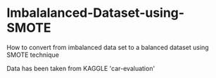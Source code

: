 # Imbalalanced-Dataset-using-SMOTE
How to convert from imbalanced data set to a balanced dataset using SMOTE technique

Data has been taken from KAGGLE 'car-evaluation'
